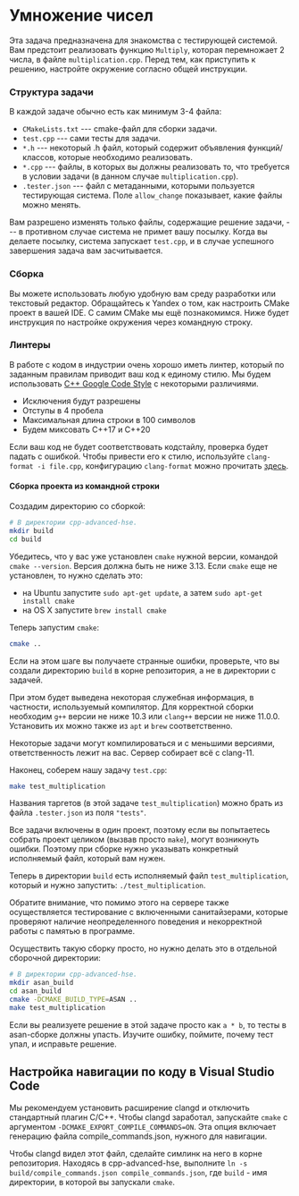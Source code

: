 # Умножение чисел

Эта задача предназначена для знакомства с тестирующей системой. Вам предстоит реализовать функцию `Multiply`, которая перемножает 2 числа, в файле `multiplication.cpp`. Перед тем, как приступить к решению, настройте окружение согласно общей инструкции.

### Структура задачи

В каждой задаче обычно есть как минимум 3-4 файла:

* `CMakeLists.txt` --- cmake-файл для сборки задачи.
* `test.cpp` --- сами тесты для задачи.
* `*.h` --- некоторый .h файл, который содержит объявления функций/классов, которые необходимо реализовать.
* `*.cpp` --- файлы, в которых вы должны реализовать то, что требуется в условии задачи (в данном случае `multiplication.cpp`).
* `.tester.json` --- файл с метаданными, которыми пользуется тестирующая система. Поле `allow_change` показывает,
  какие файлы можно менять.

Вам разрешено изменять только файлы, содержащие решение задачи, --- в противном случае система не примет вашу посылку.
Когда вы делаете посылку, система запускает `test.cpp`, и в случае успешного завершения задача вам засчитывается.

### Сборка

Вы можете использовать любую удобную вам среду разработки или текстовый редактор. Обращайтесь к Yandex о том, как настроить CMake проект в вашей IDE. С самим CMake мы ещё познакомимся. Ниже будет инструкция по настройке окружения через командную строку.

### Линтеры

В работе с кодом в индустрии очень хорошо иметь линтер, который по заданным правилам приводит ваш код к единому стилю.
Мы будем использовать [C++ Google Code Style](https://google.github.io/styleguide/cppguide.html) с некоторыми различиями.

* Исключения будут разрешены
* Отступы в 4 пробела
* Максимальная длина строки в 100 символов
* Будем миксовать С++17 и C++20

Если ваш код не будет соответствовать кодстайлу, проверка будет падать с ошибкой. Чтобы привести его к стилю, используйте `clang-format -i file.cpp`, конфигурацию `clang-format` можно прочитать [здесь](../../../.clang-format).

#### Сборка проекта из командной строки

Создадим директорию со сборкой:
```sh
# В директории cpp-advanced-hse.
mkdir build
cd build
```

Убедитесь, что у вас уже установлен `cmake` нужной версии, командой `cmake --version`. Версия должна быть не ниже 3.13. Если `cmake` еще не установлен, то нужно сделать это:

* на Ubuntu запустите `sudo apt-get update`, а затем `sudo apt-get install cmake`
* на OS X запустите `brew install cmake`

Теперь запустим `cmake`:
```sh
cmake ..
```

Если на этом шаге вы получаете странные ошибки, проверьте, что вы создали директорию `build` в корне репозитория, а не в директории с задачей.

При этом будет выведена некоторая служебная информация, в частности, используемый компилятор. Для корректной сборки необходим `g++` версии не ниже 10.3 или `clang++` версии не ниже 11.0.0. Установить их можно также из `apt` и `brew` соответственно. 

Некоторые задачи могут компилироваться и с меньшими версиями, ответственность лежит на вас. Сервер собирает всё с clang-11.

Наконец, соберем нашу задачу `test.cpp`:
```sh
make test_multiplication
```
Названия таргетов (в этой задаче `test_multiplication`) можно брать из файла `.tester.json` из поля `"tests"`.

Все задачи включены в один проект, поэтому если вы попытаетесь собрать проект целиком (вызвав просто `make`), могут возникнуть ошибки. Поэтому при сборке нужно указывать конкретный исполняемый файл, который вам нужен.

Теперь в директории `build` есть исполняемый файл `test_multiplication`, который и нужно запустить: `./test_multiplication`.

Обратите внимание, что помимо этого на сервере также осуществляется тестирование с включенными санитайзерами, которые проверяют наличие неопределенного поведения и некорректной работы с памятью в программе. 

Осуществить такую сборку просто, но нужно делать это в отдельной сборочной директории:
```sh
# В директории cpp-advanced-hse.
mkdir asan_build
cd asan_build
cmake -DCMAKE_BUILD_TYPE=ASAN ..
make test_multiplication
```

Если вы реализуете решение в этой задаче просто как `a * b`, то тесты в asan-сборке должны упасть.
Изучите ошибку, поймите, почему тест упал, и исправьте решение.

## Настройка навигации по коду в Visual Studio Code

Мы рекомендуем установить расширение clangd и отключить стандартный плагин C/C++. Чтобы clangd заработал, запускайте `cmake` с аргументом `-DCMAKE_EXPORT_COMPILE_COMMANDS=ON`. Эта опция включает генерацию файла compile_commands.json, нужного для навигации.

Чтобы clangd видел этот файл, сделайте симлинк на него в корне репозитория. Находясь в cpp-advanced-hse, выполните `ln -s build/compile_commands.json compile_commands.json`, где `build` - имя директории, в которой вы запускали `cmake`.
